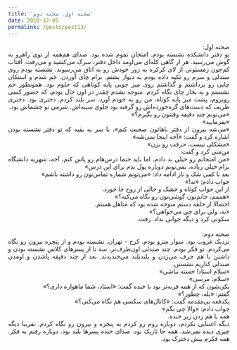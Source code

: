 ```yaml
---
title: 'صحنه اول، صحنه دوم'
date: 2010-12-05
permalink: /posts/post13/
---
```

<div align="justify" dir="rtl">

صحنه اول:<br>
تو دفتر دانشکده نشسته بودم. امتحان تموم شده بود. صدای هم‌همه از توی راهرو به گوش می‌رسید. هر از گاهی کله‌ای می‌اومد داخل دفتر، سرک می‌کشید و می‌رفت. آفتاب کم‌جون زمستونی از لای کرکره به زور خودش رو به اتاق می‌رسوند. نشسته بودم روی صندلی و سرم رو تکیه داده بودم به دیوار پشتم. برام چای آوردن. خم شدم و استکان چایی رو برداشتم و گذاشتم روی میز چوبی پایه کوتاهی که جلوم بود. همونطور خم نشستم و به بخار چای نگاه کردم. متوجه نشدم چقدر در اون حال بودم، که حضور کسی روبروم، پشت میز پایه کوتاه، من رو به خودم آورد. سر بلند کردم. دختری بود. دختری ظریف که دست‌های گره‌خورده‌اش رو گرفته بود جلوی سینه‌اش. شرمی تو چشماش بود.<br>
«می‌تونم چند دقیقه وقتتون رو بگیرم؟»<br>
«بفرمایید»<br>
«می‌شه بیرون از دفتر باهاتون صحبت کنم»، با سر به بقیه که تو دفتر نشسته بودن اشاره کرد و گفت: «آخه اینجا نمی‌شه»<br>
«مشکلی نیست، حرفت رو بزن»<br>
من‌منی کرد و گفت:<br>
«من امتحانم رو خیلی بد دادم، اما باید حتما درس‌هام رو پاس کنم، آخه، شهریه دانشگاه برام خیلی زیاده، نمی‌تونم دوباره پول بدم برای این درس»<br>
بعد با کمی شک و ناز ادامه داد: «می‌تونم شماره تماس‌تون رو داشته باشم»<br>
جواب دادم: «نه!»<br>
از این جواب کوتاه و خشک و خالی از روح جا خورد،<br>
«هممم، خانم‌تون گوشی‌تون رو نگاه می‌کنه؟»<br>
احتمالا از حلقه دستم متوجه شده بود که متاهل هستم.<br>
«نه، ولی برای چی می‌خواهی؟»<br>
سکوتی کرد و دیگه جوابی نداد. رفت.<br>
<br>
صحنه دوم:<br>
نزدیک غروب بود. سوار مترو بودم. کرج - تهران. نشسته بودم و از پنجره بیرون رو نگاه می‌کردم. تو فکر بودم. چند صندلی اون‌طرف‌تر، سه تا از پسرهای کلاس نشسته بودن و داشتن با هم حرف می‌زدن و بلندبلند می‌خندیدند. بعد از چند دقیقه پاشدن و اومدن صندلی کناریم نشستن.<br>
«سلام استاد! خسته نباشی»<br>
«سلام، مرسی»<br>
یکی‌شون که از همه فربه‌تر بود با خنده گفت: «استاد، شما ماهواره داری؟»<br>
گفتم: «بله، چطور؟»<br>
یکدفعه بی‌مقدمه گفت: «کانال‌های سکسی هم نگاه می‌کنی؟»<br>
جواب دادم: «والا چی بگم»<br>
همه با هم زدن زیر خنده.<br>
دیگه اعتنایی نکردم، دوباره روم رو کردم به پنجره و بیرون رو نگاه کردم. تقریبا دیگه چیزی دیده نمی‌شد. همه جا تاریک بود. صدای خنده پسرها بلند بود. دوباره رفتم به فکر. همه فکرم پیش دخترک بود.<br>


</div>
